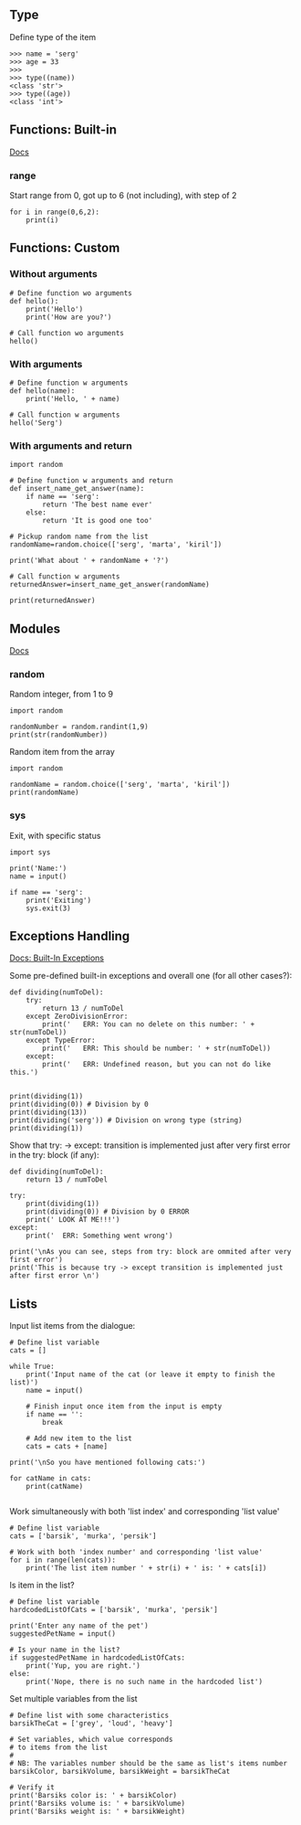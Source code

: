 
## Type

Define type of the item
```
>>> name = 'serg'
>>> age = 33
>>> 
>>> type((name))
<class 'str'>
>>> type((age))
<class 'int'>
```

## Functions: Built-in
[Docs](https://docs.python.org/3/library/functions.html)

### range

Start range from 0, got up to 6 (not including), with step of 2
```
for i in range(0,6,2):
    print(i) 
```

## Functions: Custom

### Without arguments

```
# Define function wo arguments
def hello():
    print('Hello')
    print('How are you?')

# Call function wo arguments
hello()
```

### With arguments

```
# Define function w arguments
def hello(name):
    print('Hello, ' + name)

# Call function w arguments
hello('Serg')
```

### With arguments and return
```
import random

# Define function w arguments and return
def insert_name_get_answer(name):
    if name == 'serg':
        return 'The best name ever'
    else:
        return 'It is good one too'
    
# Pickup random name from the list
randomName=random.choice(['serg', 'marta', 'kiril'])

print('What about ' + randomName + '?')

# Call function w arguments
returnedAnswer=insert_name_get_answer(randomName)

print(returnedAnswer)
```

## Modules
[Docs](https://docs.python.org/3/py-modindex.html)

### random

Random integer, from 1 to 9
```
import random

randomNumber = random.randint(1,9)
print(str(randomNumber))
```

Random item from the array
```
import random

randomName = random.choice(['serg', 'marta', 'kiril'])
print(randomName)
```

### sys

Exit, with specific status
```
import sys

print('Name:')
name = input()

if name == 'serg':
    print('Exiting')
    sys.exit(3)
```

## Exceptions Handling

[Docs: Built-In Exceptions](https://docs.python.org/3/library/exceptions.html#built-in-exceptions)

Some pre-defined built-in exceptions and overall one (for all other cases?):
```
def dividing(numToDel):
    try:
        return 13 / numToDel
    except ZeroDivisionError:
        print('   ERR: You can no delete on this number: ' + str(numToDel))
    except TypeError:
        print('   ERR: This should be number: ' + str(numToDel))
    except:
        print('   ERR: Undefined reason, but you can not do like this.')


print(dividing(1))
print(dividing(0)) # Division by 0
print(dividing(13))
print(dividing('serg')) # Division on wrong type (string)
print(dividing(1))
```

Show that try: -> except: transition is implemented just after very first error in the try: block (if any):
```
def dividing(numToDel):
    return 13 / numToDel

try:
    print(dividing(1))
    print(dividing(0)) # Division by 0 ERROR
    print(' LOOK AT ME!!!')
except:
    print('  ERR: Something went wrong')

print('\nAs you can see, steps from try: block are ommited after very first error')
print('This is because try -> except transition is implemented just after first error \n')
```


## Lists

Input list items from the dialogue:
```
# Define list variable
cats = []

while True:
    print('Input name of the cat (or leave it empty to finish the list)')
    name = input()

    # Finish input once item from the input is empty
    if name == '':
        break

    # Add new item to the list
    cats = cats + [name]

print('\nSo you have mentioned following cats:')

for catName in cats:
    print(catName)


```

Work simultaneously with both 'list index' and corresponding 'list value'
```
# Define list variable
cats = ['barsik', 'murka', 'persik']

# Work with both 'index number' and corresponding 'list value'
for i in range(len(cats)):
    print('The list item number ' + str(i) + ' is: ' + cats[i])
```

Is item in the list?
```
# Define list variable
hardcodedListOfCats = ['barsik', 'murka', 'persik']

print('Enter any name of the pet')
suggestedPetName = input()

# Is your name in the list?
if suggestedPetName in hardcodedListOfCats:
    print('Yup, you are right.')
else:
    print('Nope, there is no such name in the hardcoded list')
```


Set multiple variables from the list
```
# Define list with some characteristics
barsikTheCat = ['grey', 'loud', 'heavy']

# Set variables, which value corresponds 
# to items from the list
#
# NB: The variables number should be the same as list's items number
barsikColor, barsikVolume, barsikWeight = barsikTheCat

# Verify it
print('Barsiks color is: ' + barsikColor)
print('Barsiks volume is: ' + barsikVolume)
print('Barsiks weight is: ' + barsikWeight)
```




